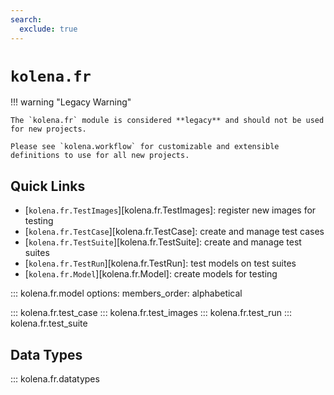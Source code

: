 ```yaml
---
search:
  exclude: true
---
```


# `kolena.fr`

!!! warning "Legacy Warning"

    The `kolena.fr` module is considered **legacy** and should not be used for new projects.

    Please see `kolena.workflow` for customizable and extensible definitions to use for all new projects.

## Quick Links

- [`kolena.fr.TestImages`][kolena.fr.TestImages]: register new images for testing
- [`kolena.fr.TestCase`][kolena.fr.TestCase]: create and manage test cases
- [`kolena.fr.TestSuite`][kolena.fr.TestSuite]: create and manage test suites
- [`kolena.fr.TestRun`][kolena.fr.TestRun]: test models on test suites
- [`kolena.fr.Model`][kolena.fr.Model]: create models for testing

::: kolena.fr.model
    options:
      members_order: alphabetical

::: kolena.fr.test_case
::: kolena.fr.test_images
::: kolena.fr.test_run
::: kolena.fr.test_suite

## Data Types

::: kolena.fr.datatypes
